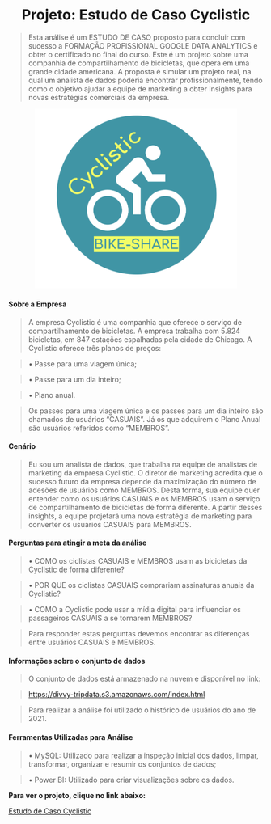 <h1 align="center">
Projeto: Estudo de Caso Cyclistic
</h1>

> Esta análise é um ESTUDO DE CASO proposto para concluir com sucesso a FORMAÇÃO PROFISSIONAL GOOGLE DATA ANALYTICS e obter o certificado no final do curso. Este é um projeto sobre uma companhia de compartilhamento de bicicletas, que opera em uma grande cidade americana. A proposta é simular um projeto real, na qual um analista de dados poderia encontrar profissionalmente, tendo como o objetivo ajudar a equipe de marketing a obter insights para novas estratégias comerciais da empresa.

<p align="center">
<img src='Imagens/Cyclistic_logo.png' width='400'>
</p>

#### Sobre a Empresa

> A empresa Cyclistic é uma companhia que oferece o serviço de compartilhamento de bicicletas. A empresa trabalha com 5.824 bicicletas, em 847 estações espalhadas pela cidade de Chicago. A Cyclistic oferece três planos de preços:

>• Passe para uma viagem única;

>• Passe para um dia inteiro;

>• Plano anual.

> Os passes para uma viagem única e os passes para um dia inteiro são chamados de usuários “CASUAIS”. Já os que adquirem o Plano Anual são usuários referidos como “MEMBROS”.

#### Cenário

> Eu sou um analista de dados, que trabalha na equipe de analistas de marketing da empresa Cyclistic. O diretor de marketing acredita que o sucesso futuro da empresa depende da maximização do número de adesões de usuários como MEMBROS. Desta forma, sua equipe quer entender como os usuários CASUAIS e os MEMBROS usam o serviço de compartilhamento de bicicletas de forma diferente. A partir desses insights, a equipe projetará uma nova estratégia de marketing para converter os usuários CASUAIS para MEMBROS.

#### Perguntas para atingir a meta da análise

>• COMO os ciclistas CASUAIS e MEMBROS usam as bicicletas da Cyclistic de forma diferente?

>• POR QUE os ciclistas CASUAIS comprariam assinaturas anuais da Cyclistic?

>• COMO a Cyclistic pode usar a mídia digital para influenciar os passageiros CASUAIS a se tornarem MEMBROS?

> Para responder estas perguntas devemos encontrar as diferenças entre usuários CASUAIS e MEMBROS.


#### Informações sobre o conjunto de dados

> O conjunto de dados está armazenado na nuvem e disponível no link:

> <https://divvy-tripdata.s3.amazonaws.com/index.html>

> Para realizar a análise foi utilizado o histórico de usuários do ano de 2021.


#### Ferramentas Utilizadas para Análise

>•	MySQL: Utilizado para realizar a inspeção inicial dos dados, limpar, transformar, organizar e resumir os conjuntos de dados;

>•	Power BI: Utilizado para criar visualizações sobre os dados.

**Para ver o projeto, clique no link abaixo:**

[Estudo de Caso Cyclistic](https://htmlpreview.github.io/?https://github.com/gustavogcunha/bellabeat_capstone/blob/main/Bellabeat_Capstone.html)
